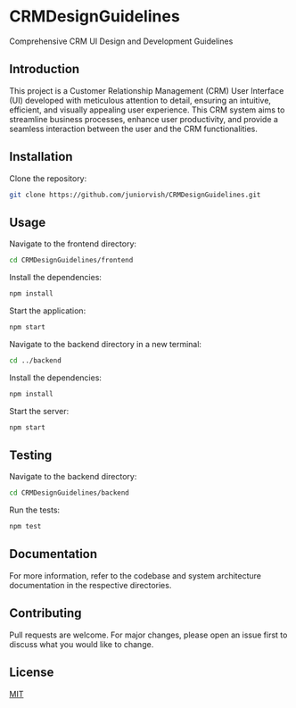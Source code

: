 # CRMDesignGuidelines

Comprehensive CRM UI Design and Development Guidelines

## Introduction

This project is a Customer Relationship Management (CRM) User Interface (UI) developed with meticulous attention to detail, ensuring an intuitive, efficient, and visually appealing user experience. This CRM system aims to streamline business processes, enhance user productivity, and provide a seamless interaction between the user and the CRM functionalities.

## Installation

Clone the repository:

```bash
git clone https://github.com/juniorvish/CRMDesignGuidelines.git
```

## Usage

Navigate to the frontend directory:

```bash
cd CRMDesignGuidelines/frontend
```

Install the dependencies:

```bash
npm install
```

Start the application:

```bash
npm start
```

Navigate to the backend directory in a new terminal:

```bash
cd ../backend
```

Install the dependencies:

```bash
npm install
```

Start the server:

```bash
npm start
```

## Testing

Navigate to the backend directory:

```bash
cd CRMDesignGuidelines/backend
```

Run the tests:

```bash
npm test
```

## Documentation

For more information, refer to the codebase and system architecture documentation in the respective directories.

## Contributing

Pull requests are welcome. For major changes, please open an issue first to discuss what you would like to change.

## License

[MIT](https://choosealicense.com/licenses/mit/)